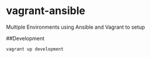 vagrant-ansible
===============

Multiple Environments using Ansible and Vagrant to setup


##Development
```sh
vagrant up development
```